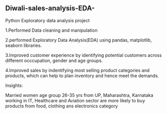## Diwali-sales-analysis-EDA-
Python Exploratory data analysis project

1.Performed Data cleaning and manipulation

2.performed Exploratory Data Analysis(EDA) using pandas, matplotlib, seaborn libraries.

3.Improved customer experience by identifying potential customers across different occcupation, gender and age groups.

4.Improved sales by indentifying most selling product categories and products, which can help to plan inventory and hence meet the demands.

Insights:

Married women age group 26-35 yrs from UP, Maharashtra, Karnataka working in IT, Healthcare and Aviation sector are more likely to buy products from food, clothing ans electronics category
